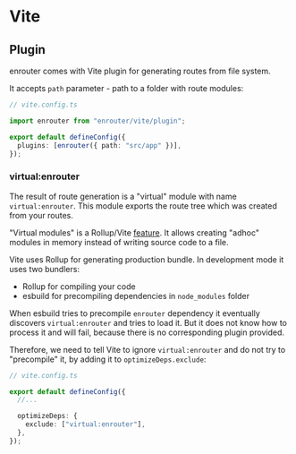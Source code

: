# Vite

## Plugin

enrouter comes with Vite plugin for generating routes from file system.

It accepts `path` parameter - path to a folder with route modules:

```ts
// vite.config.ts

import enrouter from "enrouter/vite/plugin";

export default defineConfig({
  plugins: [enrouter({ path: "src/app" })],
});
```

### virtual:enrouter

The result of route generation is a "virtual" module with name
`virtual:enrouter`. This module exports the route tree which was created from
your routes.

"Virtual modules" is a Rollup/Vite
[feature](https://rollupjs.org/plugin-development/#a-simple-example). It allows
creating "adhoc" modules in memory instead of writing source code to a file.

Vite uses Rollup for generating production bundle.
In development mode it uses two bundlers:

- Rollup for compiling your code
- esbuild for precompiling dependencies in `node_modules` folder

When esbuild tries to precompile `enrouter` dependency it eventually discovers
`virtual:enrouter` and tries to load it.
But it does not know how to process it and will fail, because there is no
corresponding plugin provided.

Therefore, we need to tell Vite to ignore `virtual:enrouter` and do not try to
"precompile" it, by adding it to `optimizeDeps.exclude`:

```ts
// vite.config.ts

export default defineConfig({
  //...

  optimizeDeps: {
    exclude: ["virtual:enrouter"],
  },
});
```
